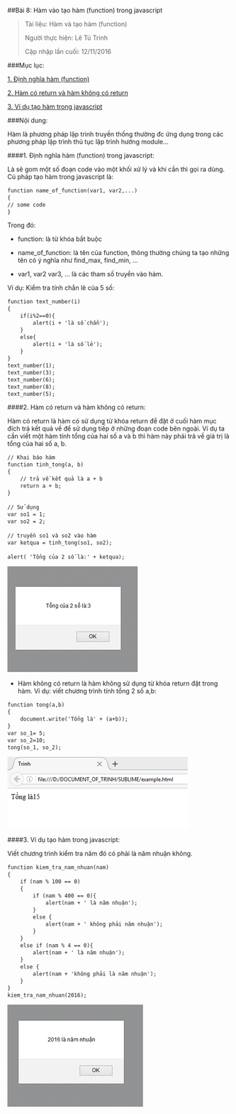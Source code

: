 ##Bài 8: Hàm vào tạo hàm (function) trong javascript

>Tài liệu: Hàm và tạo hàm (function) 
>
>Người thực hiện: Lê Tú Trinh
>
>Cập nhập lần cuối: 12/11/2016

###Mục lục:

[1. Định nghĩa hàm (function)](#1)

[2. Hàm có return và hàm không có return](#2)

[3. Ví dụ tạo hàm trong javascript](#3)

###Nội dung:

Hàm là phương pháp lập trình truyền thống thường đc ứng dụng trong các phương pháp lập trình thủ tục lập trình hướng module...

<a name="1"></a>
####1. Định nghĩa hàm (function) trong javascript:

Là sẽ gom một số đoạn code vào một khối xử lý và khi cần thì gọi ra dùng. Cú pháp tạo hàm trong javascript là:

```
function name_of_function(var1, var2,...)
{
// some code
}
```
 
 Trong đó:

 - function: là từ khóa bắt buộc 

- name_of_function: là tên của function, thông thường chúng ta tạo những tên có ý nghĩa như find_max, find_min, ...

- var1, var2 var3, ... là các tham số truyền vào hàm. 

Ví dụ: Kiểm tra tính chẳn lẽ của 5 số:

```
function text_number(i)
{
	if(i%2==0){
		alert(i + 'là số chẳn');
	}
	else{
		alert(i + 'là số lẻ');
	}
}
text_number(1);
text_number(3);
text_number(6);
text_number(8);
text_number(5);
```

<a name="2"></a>
####2. Hàm có return và hàm không có return:

Hàm có return là hàm có sử dụng từ khóa return để đặt ở cuối hàm mục đích trả kết quả về để sử dụng tiếp ở những đoạn code bên ngoài.  Ví dụ ta cần viết một hàm tính tổng của hai số a và b thì hàm này phải trả về giá trị là tổng của hai số a, b.

```
// Khai báo hàm
function tinh_tong(a, b)
{
    // trả về kết quả là a + b
    return a + b;
}
 
// Sử dụng
var so1 = 1;
var so2 = 2;
 
// truyền so1 và so2 vào hàm
var ketqua = tinh_tong(so1, so2);
 
alert( 'Tổng của 2 số là:' + ketqua);
```

![a](https://github.com/TrinhTu/web_developer/blob/master/Task09_Javascript_Course_01/Bai08_ham/image/(a).png)

- Hàm không có return là hàm không sử dụng từ khóa return đặt trong hàm. Ví dụ: viết chương trình tính tổng 2 số a,b:

```
function tong(a,b)
{
	document.write('Tổng là' + (a+b));
}
var so_1= 5;
var so_2=10;
tong(so_1, so_2);
```
![b](https://github.com/TrinhTu/web_developer/blob/master/Task09_Javascript_Course_01/Bai08_ham/image/(b).png)

<a name="3"></a>
####3. Ví dụ tạo hàm trong javascript:

Viết chương trình kiểm tra năm đó có phải là năm nhuận không.

```
function kiem_tra_nam_nhuan(nam)
{
    if (nam % 100 == 0)
    {
        if (nam % 400 == 0){
            alert(nam + ' là năm nhuận');
        }
        else { 
            alert(nam + ' không phải năm nhuận');
        }
    }
    else if (nam % 4 == 0){ 
        alert(nam + ' là năm nhuận');
    }
    else { 
        alert(nam + 'không phải là năm nhuận');
    }
}
kiem_tra_nam_nhuan(2016);
```

![c](https://github.com/TrinhTu/web_developer/blob/master/Task09_Javascript_Course_01/Bai08_ham/image/(c).png)
